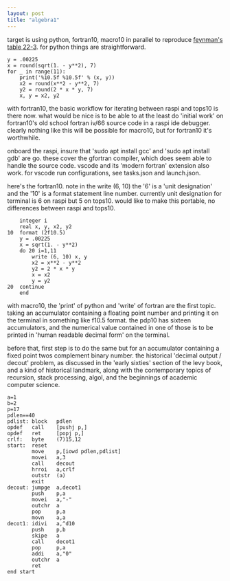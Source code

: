 ```yaml
---
layout: post
title: "algebra1"
---
```

target is using python, fortran10, macro10 in parallel to reproduce [feynman's table 22-3](https://www.feynmanlectures.caltech.edu/I_22.html). for python things are straightforward.

    y = .00225
    x = round(sqrt(1. - y**2), 7)
    for _ in range(11):
        print('%10.5f %10.5f' % (x, y))
        x2 = round(x**2 - y**2, 7)
        y2 = round(2 * x * y, 7)
        x, y = x2, y2    

with fortran10, the basic workflow for iterating between raspi and tops10 is there now. what would be nice is to be able to at the least do 'initial work' on fortran10's old school fortran iv/66 source code in a raspi ide debugger. clearly nothing like this will be possible for macro10, but for fortran10 it's worthwhile.

onboard the raspi, insure that 'sudo apt install gcc' and 'sudo apt install gdb' are go. these cover the gfortran compiler, which does seem able to handle the source code. vscode and its 'modern fortran' extension also work. for vscode run configurations, see tasks.json and launch.json.

here's the fortran10. note in the write (6, 10) the '6' is a 'unit designation' and the '10' is a format statement line number. currently unit designation for terminal is 6 on raspi but 5 on tops10. would like to make this portable, no differences between raspi and tops10. 

        integer i
        real x, y, x2, y2
    10  format (2f10.5)
        y = .00225
        x = sqrt(1. - y**2)
        do 20 i=1,11
            write (6, 10) x, y
            x2 = x**2 - y**2
            y2 = 2 * x * y
            x = x2
            y = y2
    20  continue
        end

with macro10, the 'print' of python and 'write' of fortran are the first topic. taking an accumulator containing a floating point number and printing it on the terminal in something like f10.5 format. the pdp10 has sixteen accumulators, and the numerical value contained in one of those is to be printed in 'human readable decimal form' on the terminal. 

before that, first step is to do the same but for an accumulator containing a fixed point twos complement binary number. the historical 'decimal output / decout' problem, as discussed in the 'early sixties' section of the levy book, and a kind of historical landmark, along with the contemporary topics of recursion, stack processing, algol, and the beginnings of academic computer science.

    a=1
    b=2
    p=17
    pdlen==40
    pdlist: block   pdlen
    opdef   call    [pushj p,]
    opdef   ret     [popj p,]
    crlf:   byte    (7)15,12
    start:  reset
            move    p,[iowd pdlen,pdlist]
            movei   a,3
            call    decout
            hrroi   a,crlf
            outstr  (a)
            exit
    decout: jumpge  a,decot1
            push    p,a
            movei   a,"-"
            outchr  a
            pop     p,a
            movn    a,a
    decot1: idivi   a,^d10
            push    p,b
            skipe   a
            call    decot1
            pop     p,a
            addi    a,"0"
            outchr  a
            ret
    end start

